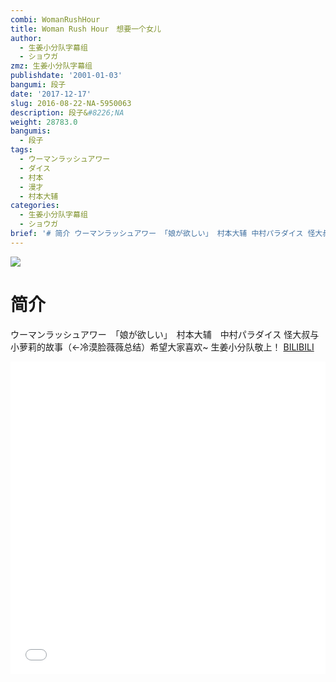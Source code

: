```yaml
---
combi: WomanRushHour
title: Woman Rush Hour　想要一个女儿
author:
  - 生姜小分队字幕组
  - ショウガ
zmz: 生姜小分队字幕组
publishdate: '2001-01-03'
bangumi: 段子
date: '2017-12-17'
slug: 2016-08-22-NA-5950063
description: 段子&#8226;NA
weight: 28783.0
bangumis:
  - 段子
tags:
  - ウーマンラッシュアワー
  - ダイス
  - 村本
  - 漫才
  - 村本大辅
categories:
  - 生姜小分队字幕组
  - ショウガ
brief: '# 简介 ウーマンラッシュアワー 「娘が欲しい」 村本大辅 中村パラダイス 怪大叔与小萝莉的故事（←冷漠脸薇薇总结）希望大家喜欢~ 生姜小分队敬上！'
---
```

![](https://i.imgur.com/B5m5boe.png)
# 简介  
ウーマンラッシュアワー　「娘が欲しい」　村本大辅　中村パラダイス
怪大叔与小萝莉的故事（←冷漠脸薇薇总结）希望大家喜欢~
生姜小分队敬上！
  [BILIBILI](https://www.bilibili.com/video/av5950063/)

<div class="vcontainer">  <iframe class="video" src="//www.bilibili.com/blackboard/player.html?aid=5950063" width="100%" height="500" frameborder="0" allowfullscreen="allowfullscreen"></iframe></div>
